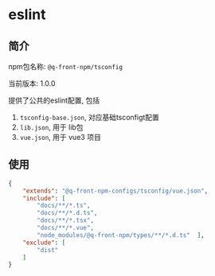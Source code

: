 # eslint

## 简介
npm包名称: `@q-front-npm/tsconfig`

当前版本: 1.0.0


提供了公共的eslint配置, 包括
1. `tsconfig-base.json`, 对应基础tsconfigt配置
2. `lib.json`, 用于 lib包
3. `vue.json`, 用于 vue3 项目

## 使用

```json
{
    "extends": "@q-front-npm-configs/tsconfig/vue.json",
    "include": [
        "docs/**/*.ts",
        "docs/**/*.d.ts",
        "docs/**/*.tsx",
        "docs/**/*.vue",
        "node_modules/@q-front-npm/types/**/*.d.ts"  ],
    "exclude": [
        "dist"
    ]
}


```